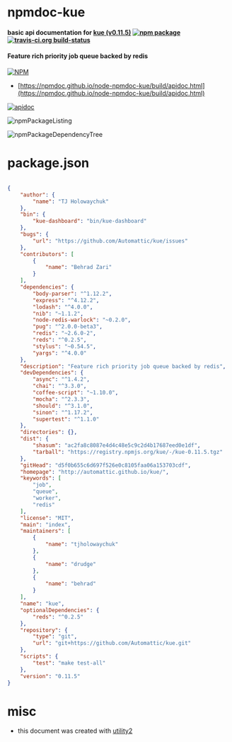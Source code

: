 # npmdoc-kue

#### basic api documentation for  [kue (v0.11.5)](http://automattic.github.io/kue/)  [![npm package](https://img.shields.io/npm/v/npmdoc-kue.svg?style=flat-square)](https://www.npmjs.org/package/npmdoc-kue) [![travis-ci.org build-status](https://api.travis-ci.org/npmdoc/node-npmdoc-kue.svg)](https://travis-ci.org/npmdoc/node-npmdoc-kue)

#### Feature rich priority job queue backed by redis

[![NPM](https://nodei.co/npm/kue.png?downloads=true&downloadRank=true&stars=true)](https://www.npmjs.com/package/kue)

- [https://npmdoc.github.io/node-npmdoc-kue/build/apidoc.html](https://npmdoc.github.io/node-npmdoc-kue/build/apidoc.html)

[![apidoc](https://npmdoc.github.io/node-npmdoc-kue/build/screenCapture.buildCi.browser.%252Ftmp%252Fbuild%252Fapidoc.html.png)](https://npmdoc.github.io/node-npmdoc-kue/build/apidoc.html)

![npmPackageListing](https://npmdoc.github.io/node-npmdoc-kue/build/screenCapture.npmPackageListing.svg)

![npmPackageDependencyTree](https://npmdoc.github.io/node-npmdoc-kue/build/screenCapture.npmPackageDependencyTree.svg)



# package.json

```json

{
    "author": {
        "name": "TJ Holowaychuk"
    },
    "bin": {
        "kue-dashboard": "bin/kue-dashboard"
    },
    "bugs": {
        "url": "https://github.com/Automattic/kue/issues"
    },
    "contributors": [
        {
            "name": "Behrad Zari"
        }
    ],
    "dependencies": {
        "body-parser": "^1.12.2",
        "express": "^4.12.2",
        "lodash": "^4.0.0",
        "nib": "~1.1.2",
        "node-redis-warlock": "~0.2.0",
        "pug": "^2.0.0-beta3",
        "redis": "~2.6.0-2",
        "reds": "^0.2.5",
        "stylus": "~0.54.5",
        "yargs": "^4.0.0"
    },
    "description": "Feature rich priority job queue backed by redis",
    "devDependencies": {
        "async": "^1.4.2",
        "chai": "^3.3.0",
        "coffee-script": "~1.10.0",
        "mocha": "^2.3.3",
        "should": "^3.1.0",
        "sinon": "^1.17.2",
        "supertest": "^1.1.0"
    },
    "directories": {},
    "dist": {
        "shasum": "ac2fa8c8087e4d4c48e5c9c2d4b17687eed0e1df",
        "tarball": "https://registry.npmjs.org/kue/-/kue-0.11.5.tgz"
    },
    "gitHead": "d5f0b655c6d697f526e0c8105faa06a153703cdf",
    "homepage": "http://automattic.github.io/kue/",
    "keywords": [
        "job",
        "queue",
        "worker",
        "redis"
    ],
    "license": "MIT",
    "main": "index",
    "maintainers": [
        {
            "name": "tjholowaychuk"
        },
        {
            "name": "drudge"
        },
        {
            "name": "behrad"
        }
    ],
    "name": "kue",
    "optionalDependencies": {
        "reds": "^0.2.5"
    },
    "repository": {
        "type": "git",
        "url": "git+https://github.com/Automattic/kue.git"
    },
    "scripts": {
        "test": "make test-all"
    },
    "version": "0.11.5"
}
```



# misc
- this document was created with [utility2](https://github.com/kaizhu256/node-utility2)
